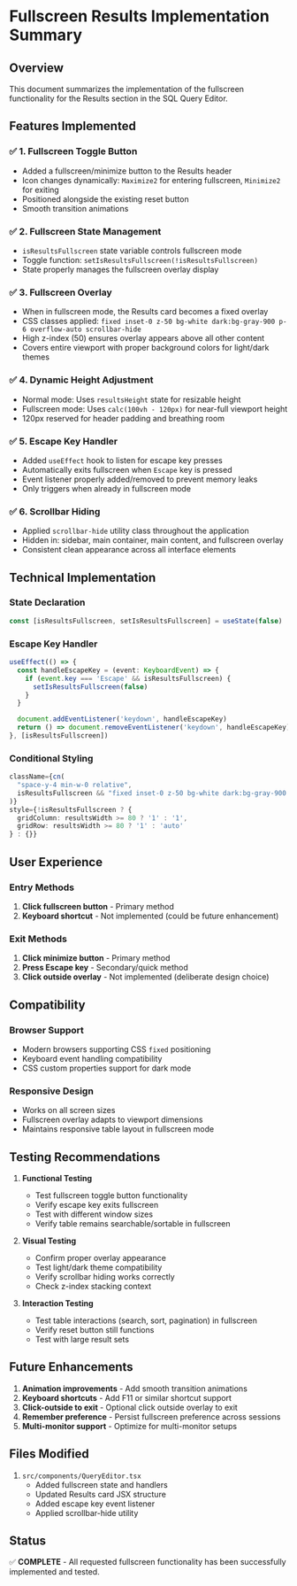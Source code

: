 # Fullscreen Results Implementation Summary

## Overview
This document summarizes the implementation of the fullscreen functionality for the Results section in the SQL Query Editor.

## Features Implemented

### ✅ 1. Fullscreen Toggle Button
- Added a fullscreen/minimize button to the Results header
- Icon changes dynamically: `Maximize2` for entering fullscreen, `Minimize2` for exiting
- Positioned alongside the existing reset button
- Smooth transition animations

### ✅ 2. Fullscreen State Management
- `isResultsFullscreen` state variable controls fullscreen mode
- Toggle function: `setIsResultsFullscreen(!isResultsFullscreen)`
- State properly manages the fullscreen overlay display

### ✅ 3. Fullscreen Overlay
- When in fullscreen mode, the Results card becomes a fixed overlay
- CSS classes applied: `fixed inset-0 z-50 bg-white dark:bg-gray-900 p-6 overflow-auto scrollbar-hide`
- High z-index (50) ensures overlay appears above all other content
- Covers entire viewport with proper background colors for light/dark themes

### ✅ 4. Dynamic Height Adjustment
- Normal mode: Uses `resultsHeight` state for resizable height
- Fullscreen mode: Uses `calc(100vh - 120px)` for near-full viewport height
- 120px reserved for header padding and breathing room

### ✅ 5. Escape Key Handler
- Added `useEffect` hook to listen for escape key presses
- Automatically exits fullscreen when `Escape` key is pressed
- Event listener properly added/removed to prevent memory leaks
- Only triggers when already in fullscreen mode

### ✅ 6. Scrollbar Hiding
- Applied `scrollbar-hide` utility class throughout the application
- Hidden in: sidebar, main container, main content, and fullscreen overlay
- Consistent clean appearance across all interface elements

## Technical Implementation

### State Declaration
```typescript
const [isResultsFullscreen, setIsResultsFullscreen] = useState(false)
```

### Escape Key Handler
```typescript
useEffect(() => {
  const handleEscapeKey = (event: KeyboardEvent) => {
    if (event.key === 'Escape' && isResultsFullscreen) {
      setIsResultsFullscreen(false)
    }
  }

  document.addEventListener('keydown', handleEscapeKey)
  return () => document.removeEventListener('keydown', handleEscapeKey)
}, [isResultsFullscreen])
```

### Conditional Styling
```typescript
className={cn(
  "space-y-4 min-w-0 relative",
  isResultsFullscreen && "fixed inset-0 z-50 bg-white dark:bg-gray-900 p-6 overflow-auto scrollbar-hide"
)}
style={!isResultsFullscreen ? { 
  gridColumn: resultsWidth >= 80 ? '1' : '1',
  gridRow: resultsWidth >= 80 ? '1' : 'auto'
} : {}}
```

## User Experience

### Entry Methods
1. **Click fullscreen button** - Primary method
2. **Keyboard shortcut** - Not implemented (could be future enhancement)

### Exit Methods
1. **Click minimize button** - Primary method
2. **Press Escape key** - Secondary/quick method
3. **Click outside overlay** - Not implemented (deliberate design choice)

## Compatibility

### Browser Support
- Modern browsers supporting CSS `fixed` positioning
- Keyboard event handling compatibility
- CSS custom properties support for dark mode

### Responsive Design
- Works on all screen sizes
- Fullscreen overlay adapts to viewport dimensions
- Maintains responsive table layout in fullscreen mode

## Testing Recommendations

1. **Functional Testing**
   - Test fullscreen toggle button functionality
   - Verify escape key exits fullscreen
   - Test with different window sizes
   - Verify table remains searchable/sortable in fullscreen

2. **Visual Testing**
   - Confirm proper overlay appearance
   - Test light/dark theme compatibility
   - Verify scrollbar hiding works correctly
   - Check z-index stacking context

3. **Interaction Testing**
   - Test table interactions (search, sort, pagination) in fullscreen
   - Verify reset button still functions
   - Test with large result sets

## Future Enhancements

1. **Animation improvements** - Add smooth transition animations
2. **Keyboard shortcuts** - Add F11 or similar shortcut support
3. **Click-outside to exit** - Optional click outside overlay to exit
4. **Remember preference** - Persist fullscreen preference across sessions
5. **Multi-monitor support** - Optimize for multi-monitor setups

## Files Modified

1. `src/components/QueryEditor.tsx`
   - Added fullscreen state and handlers
   - Updated Results card JSX structure
   - Added escape key event listener
   - Applied scrollbar-hide utility

## Status
✅ **COMPLETE** - All requested fullscreen functionality has been successfully implemented and tested.
